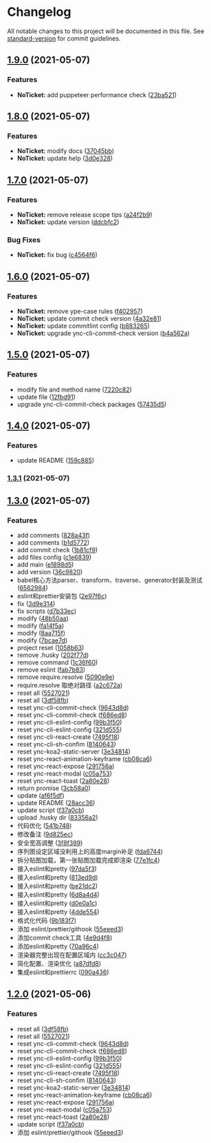 # Changelog

All notable changes to this project will be documented in this file. See [standard-version](https://github.com/conventional-changelog/standard-version) for commit guidelines.

## [1.9.0](https://github.com/yunaichun/ync-lerna-packages/compare/v1.8.0...v1.9.0) (2021-05-07)


### Features

* **NoTicket:** add puppeteer performance check ([23ba521](https://github.com/yunaichun/ync-lerna-packages/commit/23ba52142691c0b3b0a8642732d42ac1ea32d83b))

## [1.8.0](https://github.com/yunaichun/ync-lerna-packages/compare/v1.7.0...v1.8.0) (2021-05-07)


### Features

* **NoTicket:** modify docs ([37045bb](https://github.com/yunaichun/ync-lerna-packages/commit/37045bba6150b88558da5ae43616018becce3024))
* **NoTicket:** update help ([3d0e328](https://github.com/yunaichun/ync-lerna-packages/commit/3d0e32872a80e73b1a47b9dec570cce1cb65e9ca))

## [1.7.0](https://github.com/yunaichun/ync-lerna-packages/compare/v1.6.0...v1.7.0) (2021-05-07)


### Features

* **NoTicket:** remove release scope tips ([a24f2b9](https://github.com/yunaichun/ync-lerna-packages/commit/a24f2b9c785ce6b8399322c1cee77144183832f6))
* **NoTicket:** update version ([ddcbfc2](https://github.com/yunaichun/ync-lerna-packages/commit/ddcbfc2159d7ca6330491f7c87d500d6325b54e9))


### Bug Fixes

* **NoTicket:** fix bug ([c4564f6](https://github.com/yunaichun/ync-lerna-packages/commit/c4564f69c323671c51e9ce1574993912f928839b))

## [1.6.0](https://github.com/yunaichun/ync-lerna-packages/compare/v1.5.0...v1.6.0) (2021-05-07)


### Features

* **NoTicket:** remove ype-case rules ([f402957](https://github.com/yunaichun/ync-lerna-packages/commit/f40295778dacc343e29ff7fd2a50463df9cf90c6))
* **NoTicket:** update commit check version ([4a32e81](https://github.com/yunaichun/ync-lerna-packages/commit/4a32e818c0556a13a72bb8de7199552d4d0dffc1))
* **NoTicket:** update commitlint config ([b883265](https://github.com/yunaichun/ync-lerna-packages/commit/b883265ae0cf51398aee68d8face86748e810b01))
* **NoTicket:** upgrade ync-cli-commit-check version ([b4a562a](https://github.com/yunaichun/ync-lerna-packages/commit/b4a562acbbb004b472ac8c7ff1ca5e02c6f9a151))

## [1.5.0](https://github.com/yunaichun/ync-lerna-packages/compare/v1.4.0...v1.5.0) (2021-05-07)


### Features

* modify file and method name ([7220c82](https://github.com/yunaichun/ync-lerna-packages/commit/7220c82566ad708ca51f83770ff7f00ded89187a))
* update file ([12fbd91](https://github.com/yunaichun/ync-lerna-packages/commit/12fbd91d440a08adbd3b2af1cbb6e04052eab4c8))
* upgrade ync-cli-commit-check packages ([57435d5](https://github.com/yunaichun/ync-lerna-packages/commit/57435d5b02ff806e4f56ef7470f1dd1dac5846f1))

## [1.4.0](https://github.com/yunaichun/ync-lerna-packages/compare/v1.3.1...v1.4.0) (2021-05-07)


### Features

* update README ([159c885](https://github.com/yunaichun/ync-lerna-packages/commit/159c88562bc3922a465ce4b4897051741b2c4ef4))

### [1.3.1](https://github.com/yunaichun/ync-lerna-packages/compare/v1.3.0...v1.3.1) (2021-05-07)

## [1.3.0](https://github.com/yunaichun/ync-lerna-packages/compare/v0.0.7...v1.3.0) (2021-05-07)


### Features

* add comments ([828a43f](https://github.com/yunaichun/ync-lerna-packages/commit/828a43f7aea954a76c154a0a300d9e9461a01fea))
* add comments ([b1d5772](https://github.com/yunaichun/ync-lerna-packages/commit/b1d5772a6cf6648b2c7780a3d8a55d07523e1265))
* add commit check ([1b81cf9](https://github.com/yunaichun/ync-lerna-packages/commit/1b81cf973e83cf0a37c5b064dcc3b27cf59b387a))
* add files config ([c1e6839](https://github.com/yunaichun/ync-lerna-packages/commit/c1e6839925e8c30087830ed9488db59c7a62cfdb))
* add main ([e1898d5](https://github.com/yunaichun/ync-lerna-packages/commit/e1898d52a0708bf5b2ae82956b90805625452766))
* add version ([36c9820](https://github.com/yunaichun/ync-lerna-packages/commit/36c98204104227bf4f12e9e76dfc4adba414acfa))
* babel核心方法parser、transform、traverse、generator封装及测试 ([6562984](https://github.com/yunaichun/ync-lerna-packages/commit/656298499a77d77ed9088d1151b9a5af9bfb5fc1))
* eslint和prettier安装包 ([2e97f6c](https://github.com/yunaichun/ync-lerna-packages/commit/2e97f6c82b1b46d841fa2eb7181af144f60665dd))
* fix ([3d9e314](https://github.com/yunaichun/ync-lerna-packages/commit/3d9e3142586c5f35a6fd4e7624498a071c31ebe3))
* fix scripts ([d7b33ec](https://github.com/yunaichun/ync-lerna-packages/commit/d7b33ec5da19b3de8ba2fc23bfeda12a703a8184))
* modify ([48b50aa](https://github.com/yunaichun/ync-lerna-packages/commit/48b50aaadee231cb3f38a38702cbb939c114c7da))
* modify ([fa14f5a](https://github.com/yunaichun/ync-lerna-packages/commit/fa14f5ab3a1d7d3bec6780b586636436fce213f5))
* modify ([8aa715f](https://github.com/yunaichun/ync-lerna-packages/commit/8aa715fe154385b00426ded15192b890701edec7))
* modify ([7bcae7d](https://github.com/yunaichun/ync-lerna-packages/commit/7bcae7d44824d6bf4a930a454dc7f7f0d29e0403))
* project reset ([1058b63](https://github.com/yunaichun/ync-lerna-packages/commit/1058b638fe5de3bc562f88bfa79454ab3eb2f37d))
* remove .husky ([202f77d](https://github.com/yunaichun/ync-lerna-packages/commit/202f77dac284015b11aa637496f1b7204ccde36b))
* remove command ([1c36f60](https://github.com/yunaichun/ync-lerna-packages/commit/1c36f601ec6c5c8d81db5482d81d48eae0993de7))
* remove eslint ([fab7b83](https://github.com/yunaichun/ync-lerna-packages/commit/fab7b838bc86b4a6bb60feeca3d3828c702348e2))
* remove require.resolve ([5090e9e](https://github.com/yunaichun/ync-lerna-packages/commit/5090e9e65d359de71c033fa6ec0c575275f91fd2))
* require.resolve 取绝对路径 ([a2c672a](https://github.com/yunaichun/ync-lerna-packages/commit/a2c672a3cfece47b2e83a51f3f5b9fed0dd2354a))
* reset all ([5527021](https://github.com/yunaichun/ync-lerna-packages/commit/552702138fcfe513366bda12b351695a452232d0))
* reset all ([3df58fb](https://github.com/yunaichun/ync-lerna-packages/commit/3df58fb20d24de2cc3fbe5b44a5e29bf293fa5df))
* reset ync-cli-commit-check ([9643d8d](https://github.com/yunaichun/ync-lerna-packages/commit/9643d8dd5777b31f12b1a74e6405b97845896bd9))
* reset ync-cli-commit-check ([f686ed8](https://github.com/yunaichun/ync-lerna-packages/commit/f686ed8562dbbab746907ef71afc90efca5e3918))
* reset ync-cli-eslint-config ([99b3f50](https://github.com/yunaichun/ync-lerna-packages/commit/99b3f5048de0bf5a33271b7706808999ba608ac8))
* reset ync-cli-eslint-config ([321d555](https://github.com/yunaichun/ync-lerna-packages/commit/321d555ff63c6d8aa4cb54ffa5f4e3510233024f))
* reset ync-cli-react-create ([7495f18](https://github.com/yunaichun/ync-lerna-packages/commit/7495f185194bbf1ed2f35e901443da85e2fb4c09))
* reset ync-cli-sh-confim ([8140643](https://github.com/yunaichun/ync-lerna-packages/commit/8140643e961b699725e1d7b6c2a6ace19cba0854))
* reset ync-koa2-static-server ([3e34814](https://github.com/yunaichun/ync-lerna-packages/commit/3e34814522057ca3e4900fad83f06a4dfe39b832))
* reset ync-react-animation-keyframe ([cb08ca6](https://github.com/yunaichun/ync-lerna-packages/commit/cb08ca6b794ccfdb84fc3a68e5fd12f5db266a74))
* reset ync-react-expose ([291756a](https://github.com/yunaichun/ync-lerna-packages/commit/291756afb8dbefd106d4aef6f62e7e08ca6ca694))
* reset ync-react-modal ([c05a753](https://github.com/yunaichun/ync-lerna-packages/commit/c05a753ec5d27ff432a4c62d7f40b570c135cb4b))
* reset ync-react-toast ([2a80e28](https://github.com/yunaichun/ync-lerna-packages/commit/2a80e2840cd26cec67f1125ca8b066bdbb0d0efc))
* return promise ([3cb58a0](https://github.com/yunaichun/ync-lerna-packages/commit/3cb58a0ef69e5559f7be3591f538cb2477e6b2c4))
* update ([af6f5df](https://github.com/yunaichun/ync-lerna-packages/commit/af6f5df14170175ca9e05d2a39ed6c3d3b719f03))
* update README ([28acc36](https://github.com/yunaichun/ync-lerna-packages/commit/28acc3679de63df1861d4fb704f5d277ba2a931b))
* update script ([f37a0cb](https://github.com/yunaichun/ync-lerna-packages/commit/f37a0cb229c3876e70823dfbec0aaa028de523e0))
* upload .husky dir ([83356a2](https://github.com/yunaichun/ync-lerna-packages/commit/83356a26b29b7daa0a87b56953397044c6eae3ac))
* 代码优化 ([541b748](https://github.com/yunaichun/ync-lerna-packages/commit/541b74896dcf74c1a10446c89411f47220b309cf))
* 修改备注 ([9d825ec](https://github.com/yunaichun/ync-lerna-packages/commit/9d825ec5d6868125e5685d3d31d2ff40d4f48b6b))
* 安全宽高调整 ([3f8f389](https://github.com/yunaichun/ync-lerna-packages/commit/3f8f38939a0ce23d9afd6b57dae14705b66dd466))
* 序列图设定区域没利用上的高度margin补足 ([fda6744](https://github.com/yunaichun/ync-lerna-packages/commit/fda6744bc8124161bacdc019fd39dceced64345a))
* 拆分贴图加载，第一张贴图加载完成即渲染 ([77e1fc4](https://github.com/yunaichun/ync-lerna-packages/commit/77e1fc457c42915df5ba3831502b9a74b6d91f27))
* 接入eslint和pretty ([97da5f3](https://github.com/yunaichun/ync-lerna-packages/commit/97da5f3bfe311767d68b19c87545941812a648af))
* 接入eslint和pretty ([813ed9d](https://github.com/yunaichun/ync-lerna-packages/commit/813ed9d87b78ee89253c1a7dfda8412df3cd1bd0))
* 接入eslint和pretty ([be21dc2](https://github.com/yunaichun/ync-lerna-packages/commit/be21dc2479b84e23a6c629aea8f5f4d0ce9a3fa7))
* 接入eslint和pretty ([6d8a4d4](https://github.com/yunaichun/ync-lerna-packages/commit/6d8a4d49b5ce4b1551b1aa03ebd4e31611e249d9))
* 接入eslint和pretty ([d0e0a1c](https://github.com/yunaichun/ync-lerna-packages/commit/d0e0a1c485a6d50bcacd4131b79a44922c85db82))
* 接入eslint和pretty ([4dde554](https://github.com/yunaichun/ync-lerna-packages/commit/4dde554dfb2f4be94a944ee817aaeda0f68d0161))
* 格式化代码 ([9b183f7](https://github.com/yunaichun/ync-lerna-packages/commit/9b183f77b4e695a0dc0c8a87abb16ce0760942b8))
* 添加 eslint/prettier/githook ([55eeed3](https://github.com/yunaichun/ync-lerna-packages/commit/55eeed3e7c81728463fa97fffea199e13cfd9840))
* 添加commit check工具 ([4e9d4f8](https://github.com/yunaichun/ync-lerna-packages/commit/4e9d4f8530b5df115205aa3f9e61c17b1615eb39))
* 添加eslint和pretty ([70a96c4](https://github.com/yunaichun/ync-lerna-packages/commit/70a96c495ccb434e629cd11320effb1aadb92878))
* 渲染器完整出现在配置区域内 ([cc3c047](https://github.com/yunaichun/ync-lerna-packages/commit/cc3c047e51c854eace3b7fc76f4b860be7ed9bb3))
* 简化配置、渲染优化 ([a87dfd8](https://github.com/yunaichun/ync-lerna-packages/commit/a87dfd886d210e4c8a0a187f79fc0f9deb62ae36))
* 集成eslint和prettierrc ([090a436](https://github.com/yunaichun/ync-lerna-packages/commit/090a436bf6a3b9c4dcc52b2f1c50a1d02c754436))

## [1.2.0](https://github.com/yunaichun/ync-lerna-packages/compare/v1.1.0...v1.2.0) (2021-05-06)


### Features

* reset all ([3df58fb](https://github.com/yunaichun/ync-lerna-packages/commit/3df58fb20d24de2cc3fbe5b44a5e29bf293fa5df))
* reset all ([5527021](https://github.com/yunaichun/ync-lerna-packages/commit/552702138fcfe513366bda12b351695a452232d0))
* reset ync-cli-commit-check ([9643d8d](https://github.com/yunaichun/ync-lerna-packages/commit/9643d8dd5777b31f12b1a74e6405b97845896bd9))
* reset ync-cli-commit-check ([f686ed8](https://github.com/yunaichun/ync-lerna-packages/commit/f686ed8562dbbab746907ef71afc90efca5e3918))
* reset ync-cli-eslint-config ([99b3f50](https://github.com/yunaichun/ync-lerna-packages/commit/99b3f5048de0bf5a33271b7706808999ba608ac8))
* reset ync-cli-eslint-config ([321d555](https://github.com/yunaichun/ync-lerna-packages/commit/321d555ff63c6d8aa4cb54ffa5f4e3510233024f))
* reset ync-cli-react-create ([7495f18](https://github.com/yunaichun/ync-lerna-packages/commit/7495f185194bbf1ed2f35e901443da85e2fb4c09))
* reset ync-cli-sh-confim ([8140643](https://github.com/yunaichun/ync-lerna-packages/commit/8140643e961b699725e1d7b6c2a6ace19cba0854))
* reset ync-koa2-static-server ([3e34814](https://github.com/yunaichun/ync-lerna-packages/commit/3e34814522057ca3e4900fad83f06a4dfe39b832))
* reset ync-react-animation-keyframe ([cb08ca6](https://github.com/yunaichun/ync-lerna-packages/commit/cb08ca6b794ccfdb84fc3a68e5fd12f5db266a74))
* reset ync-react-expose ([291756a](https://github.com/yunaichun/ync-lerna-packages/commit/291756afb8dbefd106d4aef6f62e7e08ca6ca694))
* reset ync-react-modal ([c05a753](https://github.com/yunaichun/ync-lerna-packages/commit/c05a753ec5d27ff432a4c62d7f40b570c135cb4b))
* reset ync-react-toast ([2a80e28](https://github.com/yunaichun/ync-lerna-packages/commit/2a80e2840cd26cec67f1125ca8b066bdbb0d0efc))
* update script ([f37a0cb](https://github.com/yunaichun/ync-lerna-packages/commit/f37a0cb229c3876e70823dfbec0aaa028de523e0))
* 添加 eslint/prettier/githook ([55eeed3](https://github.com/yunaichun/ync-lerna-packages/commit/55eeed3e7c81728463fa97fffea199e13cfd9840))
